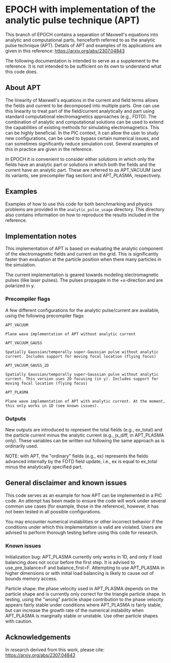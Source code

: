 # EPOCH with implementation of the analytic pulse technique (APT)

This branch of EPOCH contains a separation of Maxwell's equations into analytic and computational parts, henceforth referred to as the analytic pulse technique (APT). Details of APT and examples of its applications are given in this reference: https://arxiv.org/abs/2307.04843

The following documentation is intended to serve as a supplement to the reference. It is not intended to be sufficient on its own to understand what this code does.

## About APT

The linearity of Maxwell's equations in the current and field terms allows the fields and current to be decomposed into multiple parts. One can use this linearity to treat part of the field/current analytically and part using standard computational electromagnetics approaches (e.g., FDTD). The combination of analytic and computational solutions can be used to extend the capabilities of existing methods for simulating electromagnetics. This can be highly beneficial. In the PIC context, it can allow the user to study new configurations, can be used to bypass certain numerical issues, and can sometimes significantly reduce simulation cost. Several examples of this in practice are given in the reference.

In EPOCH it is convenient to consider either solutions in which only the fields have an analytic part or solutions in which both the fields and the current have an analytic part. These are referred to as APT_VACUUM (and its variants, see precompiler flag section) and APT_PLASMA, respectively.

## Examples

Examples of how to use this code for both benchmarking and physics problems are provided in the `analytic_pulse_usage` directory. This directory also contains information on how to reproduce the results included in the reference.

## Implementation notes

This implementation of APT is based on evaluating the analytic component of the electromagnetic fields and current on the grid. This is significantly faster than evaluation at the particle position when there many particles in the simulation.

The current implementation is geared towards modeling electromagnetic pulses (like laser pulses). The pulses propagate in the +x-direction and are polarized in y.

### Precompiler flags

A few different configurations for the analytic pulse/current are available, using the following precompiler flags:

```
APT_VACUUM

Plane wave implementation of APT without analytic current
```

```
APT_VACUUM_GAUSS

Spatially Gaussian/temporally super-Gaussian pulse without analytic current. Includes support for moving focal location (flying focus)
```


```
APT_VACUUM_GAUSS_2D

Spatially Gaussian/temporally super-Gaussian pulse without analytic current. This version uses 2D focusing (in y). Includes support for moving focal location (flying focus)
```


```
APT_PLASMA

Plane wave implementation of APT with analytic current. At the moment, this only works in 1D (see known issues).
```


### Outputs

New outputs are introduced to represent the total fields (e.g., ex_total) and the particle current minus the analytic current (e.g., jx_diff, in APT_PLASMA only). These variables can be written out following the same approach as is ordinarily used.

NOTE: with APT, the "ordinary" fields (e.g., ex) represents the fields advanced internally by the FDTD field update, i.e., ex is equal to ex_total minus the analytically specified part.

## General disclaimer and known issues

This code serves as an example for how APT can be implemented in a PIC code. An attempt has been made to ensure the code will work under several common use cases (for example, those in the reference), however, it has not been tested in all possible configurations.

You may encounter numerical instabilities or other incorrect behavior if the conditions under which this implementation is valid are violated. Users are advised to perform thorough testing before using this code for research.

### Known issues

Initialization bug: APT_PLASMA currently only works in 1D, and only if load balancing does not occur before the first step. It is advised to use_pre_balance=F and balance_first=F. Attempting to use APT_PLASMA in higher dimensions or with initial load balancing is likely to cause out of bounds memory access.

Particle shape: the phase velocity used in APT_PLASMA depends on the particle shape and is currently only correct for the triangle particle shape. In testing, using the "wrong" particle shape contribution to the phase velocity appears fairly stable under conditions where APT_PLASMA is fairly stable, but can increase the growth rate of the numerical instability when APT_PLASMA is marginally stable or unstable. Use other particle shapes with caution.

## Acknowledgements

In research derived from this work, please cite: https://arxiv.org/abs/2307.04843